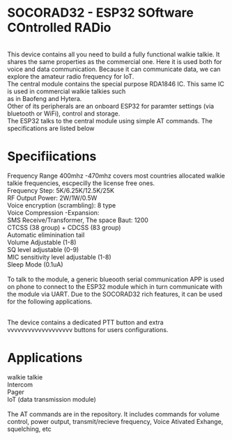 # SOCORAD32 - ESP32 SOftware COntrolled RADio
<br />This device contains all you need to build a fully functional walkie talkie. It shares the same properties as the commercial one. Here it is used both for voice and data communication. Because it can communicate data, we can explore the amateur radio frequency for IoT.
<br />The central module contains the special purpose RDA1846 IC. This same IC is used in commercial walkie talkies such<br/>
as in Baofeng and Hytera.
<br />Other of its peripherals are an onboard ESP32 for paramter settings (via bluetooth or WiFi), control and storage. 
<br/>The ESP32 talks to the central module using simple AT commands. The specifications are listed below

# Specifiications
Frequency Range 400mhz -470mhz covers most countries allocated walkie talkie frequencies, escpecilly the license free ones.
<br/> Frequency Step: 5K/6.25K/12.5K/25K
<br/> RF Output Power: 2W/1W/0.5W
<br/> Voice encryption (scrambling): 8 type
<br/> Voice Compression -Expansion:
<br/> SMS Receive/Transformer, The space Baut: 1200
<br/>CTCSS (38 group) + CDCSS (83 group)
<br/> Automatic eliminination tail
<br/> Volume Adjustable (1-8)
<br/> SQ level adjustable (0-9)
<br/> MIC sensitivity level adjustable (1-8)
<br/> Sleep Mode (0.1uA)
<br/><br/>To talk to the module, a generic blueooth serial communication APP is used on phone to connect to the ESP32 module which in turn communicate with the module via UART. Due to the SOCORAD32 rich features, it can be used for the following applications.

<br/>The device contains a dedicated PTT button and extra   vvvvvvvvvvvvvvvvvvv buttons for users configurations.

# Applications
walkie talkie
<br/>Intercom
<br/>Pager
<br/>IoT (data transmission module)
<br/><br/>The AT commands are in the repository. It includes commands for volume control, power output, transmit/recieve frequency, Voice Ativated Exhange, squelching, etc
